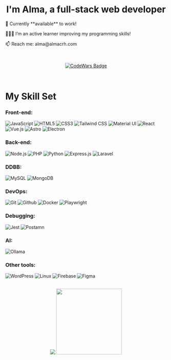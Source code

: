 # <div align="center">I'm Alma, a full-stack web developer </div>  
  
<p>🌸 Currently **available** to work!</p> 

<p>👩🏻‍💻 I’m an active learner improving my programming skills!</p>

<p>📫 Reach me: alma@almacrh.com</p>


<br/>
<p align="center">
  <a href="https://www.codewars.com/users/R3vna">
  <img src="https://www.codewars.com/users/R3vna/badges/large" alt="CodeWars Badge">
  </a>
</p>

<br/>  


# My Skill Set
<h3> Front-end: </h3>

![JavaScript](https://img.shields.io/badge/JavaScript-F7DF1E?style=for-the-badge&logo=javascript&logoColor=black)
![HTML5](https://img.shields.io/badge/HTML5-E34F26?style=for-the-badge&logo=html5&logoColor=white)
![CSS3](https://img.shields.io/badge/CSS3-1572B6?style=for-the-badge&logo=css3&logoColor=white)
![Tailwind CSS](https://img.shields.io/badge/TailwindCSS-38B2AC?style=for-the-badge&logo=tailwind-css&logoColor=white)
![Material UI](https://img.shields.io/badge/Material--UI-0081CB?style=for-the-badge&logo=mui&logoColor=white)
![React](https://img.shields.io/badge/React-20232A?style=for-the-badge&logo=react&logoColor=61DAFB)
![Vue.js](https://img.shields.io/badge/Vue.js-4FC08D?style=for-the-badge&logo=vue.js&logoColor=white)
![Astro](https://img.shields.io/badge/Astro-FF5D01?style=for-the-badge&logo=astro&logoColor=white)
![Electron](https://img.shields.io/badge/Electron-47848F?style=for-the-badge&logo=electron&logoColor=white)

<h3> Back-end: </h3>

![Node.js](https://img.shields.io/badge/Node.js-339933?style=for-the-badge&logo=node.js&logoColor=white)
![PHP](https://img.shields.io/badge/PHP-777BB4?style=for-the-badge&logo=php&logoColor=white)
![Python](https://img.shields.io/badge/Python-blue?style=for-the-badge&logo=python&logoColor=white)
![Express.js](https://img.shields.io/badge/Express.js-000000?style=for-the-badge&logo=express&logoColor=white)
![Laravel](https://img.shields.io/badge/Laravel-FF2D20?style=for-the-badge&logo=laravel&logoColor=white)

<h3> DDBB: </h3>

![MySQL](https://img.shields.io/badge/MySQL-4479A1?style=for-the-badge&logo=mysql&logoColor=white)
![MongoDB](https://img.shields.io/badge/MongoDB-47A248?style=for-the-badge&logo=mongodb&logoColor=white)

<h3> DevOps: </h3>

![Git](https://img.shields.io/badge/Git-F05032?style=for-the-badge&logo=git&logoColor=white)
![Github](https://img.shields.io/badge/Github-181717?style=for-the-badge&logo=github&logoColor=white)
![Docker](https://img.shields.io/badge/Docker-2496ED?style=for-the-badge&logo=docker&logoColor=white)
![Playwright](https://img.shields.io/badge/Playwright-2EAD33?style=for-the-badge&logo=playwright&logoColor=white)

<h3> Debugging: </h3>

![Jest](https://img.shields.io/badge/Jest-C21325?style=for-the-badge&logo=jest&logoColor=white)
![Postamn](https://img.shields.io/badge/Postman-FF6C37?style=for-the-badge&logo=postman&logoColor=white)

<h3> AI: </h3>

![Ollama](https://img.shields.io/badge/Ollama-black?style=for-the-badge&logo=ollama&logoColor=white)

<h3> Other tools: </h3>

![WordPress](https://img.shields.io/badge/WordPress-21759B?style=for-the-badge&logo=wordpress&logoColor=white)
![Linux](https://img.shields.io/badge/Linux-FCC624?style=for-the-badge&logo=linux&logoColor=black)
![Firebase](https://img.shields.io/badge/Firebase-FFCA28?style=for-the-badge&logo=firebase&logoColor=black)
![Figma](https://img.shields.io/badge/Figma-F24E1E?style=for-the-badge&logo=figma&logoColor=white)

<br/>  

<div align="center">

  <img src="https://github-readme-stats.vercel.app/api/top-langs?username=almacrh&hide=html,scss,stylus,blade,jupyter%20notebook,python,css,shell,batchfile,dockerfile,typescript&theme=material-palenight&show_icons=true">
  <img src="https://github-readme-stats.vercel.app/api?username=almacrh&show_icons=true&theme=material-palenight" height="205">

</div>

